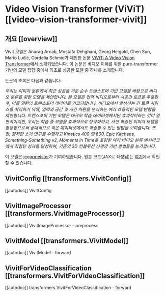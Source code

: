 <!--Copyright 2023 The HuggingFace Team. All rights reserved.

Licensed under the Apache License, Version 2.0 (the "License"); you may not use this file except in compliance with
the License. You may obtain a copy of the License at

http://www.apache.org/licenses/LICENSE-2.0

Unless required by applicable law or agreed to in writing, software distributed under the License is distributed on
an "AS IS" BASIS, WITHOUT WARRANTIES OR CONDITIONS OF ANY KIND, either express or implied. See the License for the
specific language governing permissions and limitations under the License.
-->

# Video Vision Transformer (ViViT) [[video-vision-transformer-vivit]]

## 개요 [[overview]]

Vivit 모델은 Anurag Arnab, Mostafa Dehghani, Georg Heigold, Chen Sun, Mario Lučić, Cordelia Schmid가 제안한 논문 [ViViT: A Video Vision Transformer](https://arxiv.org/abs/2103.15691)에서 소개되었습니다. 이 논문은 비디오 이해를 위한 pure-transformer 기반의 모델 집합 중에서 최초로 성공한 모델 중 하나를 소개합니다. 

논문의 초록은 다음과 같습니다:

*우리는 이미지 분류에서 최근 성공을 거둔 순수 트랜스포머 기반 모델을 바탕으로 비디오 분류를 위한 모델을 제안합니다. 본 모델은 입력 비디오로부터 시공간 토큰을 추출한 후, 이를 일련의 트랜스포머 레이어로 인코딩합니다. 비디오에서 발생하는 긴 토큰 시퀀스를 처리하기 위해, 입력의 공간 및 시간 차원을 분리하는 여러 효율적인 모델 변형을 제안합니다. 트랜스포머 기반 모델은 대규모 학습 데이터셋에서만 효과적이라는 것이 일반적이지만, 우리는 학습 중 모델을 효과적으로 정규화하고, 사전 학습된 이미지 모델을 활용함으로써 상대적으로 작은 데이터셋에서도 학습할 수 있는 방법을 보여줍니다. 또한, 철저한 소거 연구를 수행하고 Kinetics 400 및 600, Epic Kitchens, Something-Something v2, Moments in Time을 포함한 여러 비디오 분류 벤치마크에서 최첨단 성과를 달성하여, 기존의 3D 컨볼루션 신경망 기반 방법들을 능가합니다.*

이 모델은 [jegormeister](https://huggingface.co/jegormeister)가 기여하였습니다. 원본 코드(JAX로 작성됨)는 [여기](https://github.com/google-research/scenic/tree/main/scenic/projects/vivit)에서 확인할 수 있습니다.

## VivitConfig [[transformers.VivitConfig]]

[[autodoc]] VivitConfig

## VivitImageProcessor [[transformers.VivitImageProcessor]]

[[autodoc]] VivitImageProcessor
    - preprocess

## VivitModel [[transformers.VivitModel]]

[[autodoc]] VivitModel
    - forward

## VivitForVideoClassification [[transformers.VivitForVideoClassification]]

[[autodoc]] transformers.VivitForVideoClassification
    - forward
